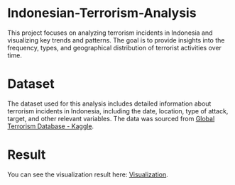 # Indonesian-Terrorism-Analysis
This project focuses on analyzing terrorism incidents in Indonesia and visualizing key trends and patterns. The goal is to provide insights into the frequency, types, and geographical distribution of terrorist activities over time. 

# Dataset
The dataset used for this analysis includes detailed information about terrorism incidents in Indonesia, including the date, location, type of attack, target, and other relevant variables. The data was sourced from [Global Terrorism Database - Kaggle](https://www.kaggle.com/datasets/START-UMD/gtd).

# Result
You can see the visualization result here: [Visualization](https://public.tableau.com/app/profile/oriza.sativa.retiar.nalunfiy/viz/VisualizationTerrorist/Dashboard1?publish=yes).
